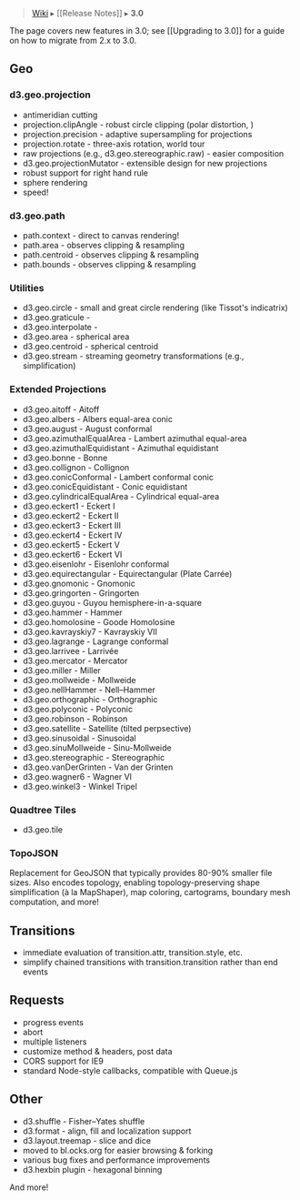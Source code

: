 > [Wiki](Home) ▸ [[Release Notes]] ▸ **3.0**

The page covers new features in 3.0; see [[Upgrading to 3.0]] for a guide on how to migrate from 2.x to 3.0.

## Geo

### d3.geo.projection

* antimeridian cutting
* projection.clipAngle - robust circle clipping (polar distortion, )
* projection.precision - adaptive supersampling for projections
* projection.rotate - three-axis rotation, world tour
* raw projections (e.g., d3.geo.stereographic.raw) - easier composition
* d3.geo.projectionMutator - extensible design for new projections
* robust support for right hand rule
* sphere rendering
* speed!

### d3.geo.path

* path.context - direct to canvas rendering!
* path.area - observes clipping & resampling
* path.centroid - observes clipping & resampling
* path.bounds - observes clipping & resampling

### Utilities

* d3.geo.circle - small and great circle rendering (like Tissot's indicatrix)
* d3.geo.graticule -
* d3.geo.interpolate -
* d3.geo.area - spherical area
* d3.geo.centroid - spherical centroid
* d3.geo.stream - streaming geometry transformations (e.g., simplification)

### Extended Projections

* d3.geo.aitoff - Aitoff
* d3.geo.albers - Albers equal-area conic
* d3.geo.august - August conformal
* d3.geo.azimuthalEqualArea - Lambert azimuthal equal-area
* d3.geo.azimuthalEquidistant - Azimuthal equidistant
* d3.geo.bonne - Bonne
* d3.geo.collignon - Collignon
* d3.geo.conicConformal - Lambert conformal conic
* d3.geo.conicEquidistant - Conic equidistant
* d3.geo.cylindricalEqualArea - Cylindrical equal-area
* d3.geo.eckert1 - Eckert I
* d3.geo.eckert2 - Eckert II
* d3.geo.eckert3 - Eckert III
* d3.geo.eckert4 - Eckert IV
* d3.geo.eckert5 - Eckert V
* d3.geo.eckert6 - Eckert VI
* d3.geo.eisenlohr - Eisenlohr conformal
* d3.geo.equirectangular - Equirectangular (Plate Carrée)
* d3.geo.gnomonic - Gnomonic
* d3.geo.gringorten - Gringorten
* d3.geo.guyou - Guyou hemisphere-in-a-square
* d3.geo.hammer - Hammer
* d3.geo.homolosine - Goode Homolosine
* d3.geo.kavrayskiy7 - Kavrayskiy VII
* d3.geo.lagrange - Lagrange conformal
* d3.geo.larrivee - Larrivée
* d3.geo.mercator - Mercator
* d3.geo.miller - Miller
* d3.geo.mollweide - Mollweide
* d3.geo.nellHammer - Nell–Hammer
* d3.geo.orthographic - Orthographic
* d3.geo.polyconic - Polyconic
* d3.geo.robinson - Robinson
* d3.geo.satellite - Satellite (tilted perpsective)
* d3.geo.sinusoidal - Sinusoidal
* d3.geo.sinuMollweide - Sinu-Mollweide
* d3.geo.stereographic - Stereographic
* d3.geo.vanDerGrinten - Van der Grinten
* d3.geo.wagner6 - Wagner VI
* d3.geo.winkel3 - Winkel Tripel

### Quadtree Tiles

* d3.geo.tile

### TopoJSON

Replacement for GeoJSON that typically provides 80-90% smaller file sizes. Also encodes topology, enabling topology-preserving shape simplification (à la MapShaper), map coloring, cartograms, boundary mesh computation, and more!

## Transitions

* immediate evaluation of transition.attr, transition.style, etc.
* simplify chained transitions with transition.transition rather than end events

## Requests

* progress events
* abort
* multiple listeners
* customize method & headers, post data
* CORS support for IE9
* standard Node-style callbacks, compatible with Queue.js

## Other

* d3.shuffle - Fisher–Yates shuffle
* d3.format - align, fill and localization support
* d3.layout.treemap - slice and dice
* moved to bl.ocks.org for easier browsing & forking
* various bug fixes and performance improvements
* d3.hexbin plugin - hexagonal binning

And more!
